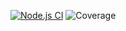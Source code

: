 [![Node.js CI](https://github.com/hsilva35/test/actions/workflows/node.js.yml/badge.svg)](https://github.com/hsilva35/test/actions/workflows/node.js.yml)
![Coverage](https://img.shields.io/endpoint?url=https://gist.githubusercontent.com/hsilva35/d028c539a04b9339b27aff7c865e1e1b/raw/3ea3784b2c4fba69738a38782d8d12a0758c249f/test__heads_main.json)


